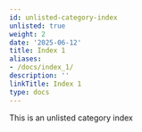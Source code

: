 ```yaml
---
id: unlisted-category-index
unlisted: true
weight: 2
date: '2025-06-12'
title: Index 1
aliases:
- /docs/index_1/
description: ''
linkTitle: Index 1
type: docs
---
```


This is an unlisted category index
